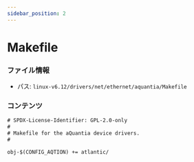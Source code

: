 ```yaml
---
sidebar_position: 2
---
```

# Makefile

### ファイル情報

- パス: `linux-v6.12/drivers/net/ethernet/aquantia/Makefile`

### コンテンツ

```txt
# SPDX-License-Identifier: GPL-2.0-only
#
# Makefile for the aQuantia device drivers.
#

obj-$(CONFIG_AQTION) += atlantic/

```
